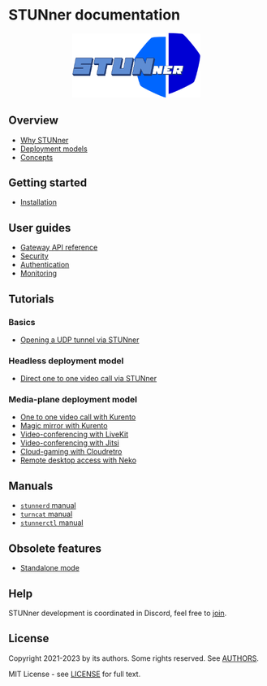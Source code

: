 # STUNner documentation

<p align="center">
  <img alt="STUNner", src="doc/images/stunner.svg" width="50%" height="50%"></br>
</p>

## Overview

* [Why STUNner](/doc/WHY.md)
* [Deployment models](/doc/DEPLOYMENT.md)
* [Concepts](/doc/CONCEPTS.md)

## Getting started

* [Installation](/doc/INSTALL.md)

## User guides

* [Gateway API reference](/doc/GATEWAY.md)
* [Security](/doc/SECURITY.md)
* [Authentication](/doc/AUTH.md)
* [Monitoring](/doc/MONITORING.md)

## Tutorials

### Basics

* [Opening a UDP tunnel via STUNner](/examples/simple-tunnel)

### Headless deployment model

* [Direct one to one video call via STUNner](/examples/direct-one2one-call)

### Media-plane deployment model

* [One to one video call with Kurento](/examples/kurento-one2one-call)
* [Magic mirror with Kurento](/examples/kurento-magic-mirror/README.md)
* [Video-conferencing with LiveKit](/examples/livekit/README.md)
* [Video-conferencing with Jitsi](/examples/jitsi/README.md)
* [Cloud-gaming with Cloudretro](/examples/cloudretro/README.md)
* [Remote desktop access with Neko](/examples/neko/README.md)

## Manuals

* [`stunnerd` manual](/cmd/stunnerd/README.md)
* [`turncat` manual](/cmd/turncat/README.md)
* [`stunnerctl` manual](/cmd/stunnerctl/README.md)

## Obsolete features

* [Standalone mode](/doc/OBSOLETE.md)

## Help

STUNner development is coordinated in Discord, feel free to [join](https://discord.gg/DyPgEsbwzc).

## License

Copyright 2021-2023 by its authors. Some rights reserved. See [AUTHORS](/AUTHORS).

MIT License - see [LICENSE](/LICENSE) for full text.
